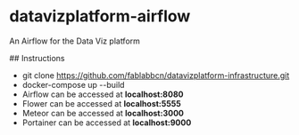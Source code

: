 # datavizplatform-airflow
An Airflow for the Data Viz platform

## Instructions

- git clone https://github.com/fablabbcn/datavizplatform-infrastructure.git
- docker-compose up --build
- Airflow can be accessed at **localhost:8080**
- Flower can be accessed at **localhost:5555**
- Meteor can be accessed at **localhost:3000**
- Portainer can be accessed at **localhost:9000**